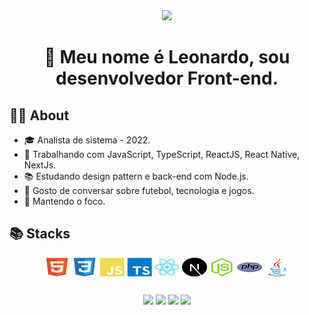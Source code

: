 <div align="center">
  <img
    height="180"
    src="https://media.tenor.com/WuOwfnsLcfYAAAAC/star-wars-obi-wan-kenobi.gif"
  />

  <h1>👋 Meu nome é Leonardo, sou desenvolvedor Front-end.</h1>

  <h2 align="left">👨‍💻 About</h2>

  <ul align="left">
    <li>🎓 Analista de sistema - 2022.</li>
    <li>
      🔭 Trabalhando com JavaScript, TypeScript, ReactJS, React Native, NextJs.
    </li>
    <li>📚 Estudando design pattern e back-end com Node.js.</li>
    <li>💬 Gosto de conversar sobre futebol, tecnologia e jogos.</li>
    <li>🎯 Mantendo o foco.</li>
  </ul>

  <h2 align="left">📚 Stacks</h2>

  <div style="display: inline_block">
    <img
      align="center"
      alt="HTML"
      height="30"
      width="40"
      src="https://raw.githubusercontent.com/devicons/devicon/master/icons/html5/html5-original.svg"
    />
    <img
      align="center"
      alt="CSS"
      height="30"
      width="40"
      src="https://raw.githubusercontent.com/devicons/devicon/master/icons/css3/css3-original.svg"
    />
    <img
      align="center"
      alt="Js"
      height="30"
      width="40"
      src="https://raw.githubusercontent.com/devicons/devicon/master/icons/javascript/javascript-plain.svg"
    />
    <img
      align="center"
      alt="Ts"
      height="30"
      width="40"
      src="https://raw.githubusercontent.com/devicons/devicon/master/icons/typescript/typescript-plain.svg"
    />
    <img
      align="center"
      alt="React"
      height="30"
      width="40"
      src="https://raw.githubusercontent.com/devicons/devicon/master/icons/react/react-original.svg"
    />
    <img
      align="center"
      alt="Next"
      height="30"
      width="40"
      src="https://raw.githubusercontent.com/devicons/devicon/master/icons/nextjs/nextjs-original.svg"
    />
    <img
      align="center"
      alt="Node"
      height="30"
      width="40"
      src="https://raw.githubusercontent.com/devicons/devicon/master/icons/nodejs/nodejs-original.svg"
    />
    <img
      align="center"
      alt="PHP"
      height="30"
      width="40"
      src="https://raw.githubusercontent.com/devicons/devicon/master/icons/php/php-original.svg"
    />
    <img
      align="center"
      alt="java"
      height="30"
      width="40"
      src="https://raw.githubusercontent.com/devicons/devicon/master/icons/java/java-original.svg"
    />
  </div>

  ##

  <div>
    <a href="https://www.linkedin.com/in/leonardo-pimentel-oliveira/"
      ><img
        src="https://img.shields.io/badge/LinkedIn-0077B5?style=for-the-badge&logo=linkedin&logoColor=white"
    /></a>
    <a href="mailto:opimleonardo@gmail.com"
      ><img
        src="https://img.shields.io/badge/Gmail-D14836?style=for-the-badge&logo=gmail&logoColor=white"
    /></a>
    <a href="https://twitter.com/mrleozito"
      ><img
        src="https://img.shields.io/badge/Twitter-1DA1F2?style=for-the-badge&logo=twitter&logoColor=white"
    /></a>
    <a href="https://www.instagram.com/mrleozito/"
      ><img
        src="https://img.shields.io/badge/Instagram-E4405F?style=for-the-badge&logo=instagram&logoColor=white"
    /></a>
  </div>
</div>
